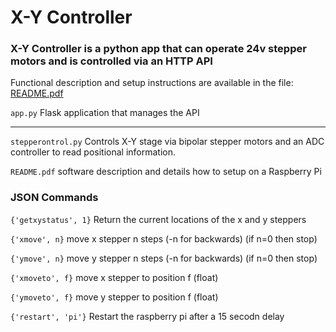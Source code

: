 # X-Y Controller

### X-Y Controller is a python app that can operate 24v stepper motors and is controlled via an HTTP API

Functional description and setup instructions are available in the file: [README.pdf](./README.pdf)

`app.py`			    Flask application that manages the API 

----------------------------------------------------

`stepperontrol.py`		Controls X-Y stage via bipolar stepper motors and an ADC controller to read positional information. 

`README.pdf`		software description and details how to setup on a Raspberry Pi


### JSON Commands

`{'getxystatus', 1}` Return the current locations of the x and y steppers
 
`{'xmove', n}` move x stepper n steps (-n for backwards) (if n=0 then stop)

`{'ymove', n}` move y stepper n steps (-n for backwards) (if n=0 then stop)

`{'xmoveto', f}` move x stepper to position f (float)

`{'ymoveto', f}` move y stepper to position f (float)

`{'restart', 'pi'}` Restart the raspberry pi after a 15 secodn delay